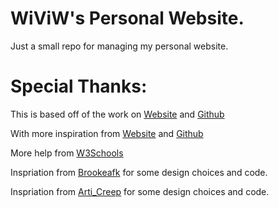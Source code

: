 # WiViW's Personal Website.

Just a small repo for managing my personal website.


# Special Thanks:

This is based off of the work on [Website](http://bettermotherfuckingwebsite.com/) and [Github](https://github.com/mxrch/bettermotherfuckingwebsite)

With more inspiration from [Website](https://thebestmotherfucking.website/) and [Github](https://github.com/denysvitali/thebestmotherfuckingwebsite)

More help from [W3Schools](https://www.w3schools.com/html/)

Inspriation from [Brookeafk](https://brookeafk.com/) for some design choices and code.

Inspriation from [Arti_Creep](https://arti-dev.github.io/) for some design choices and code.
